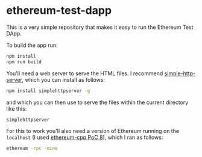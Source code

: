 # ethereum-test-dapp

This is a very simple repository that makes it easy to run the Ethereum Test DApp.

To build the app run:

```bash
npm install
npm run build
```

You'll need a web server to serve the HTML files. I recommend
[simple-http-server](https://www.npmjs.com/package/simplehttpserver), which you can install as follows:

```bash
npm install simplehttpserver -g
```
and which you can then use to serve the files within the current directory like this:

```bash
simplehttpserver
```

For this to work you'll also need a version of Ethereum running on the `localhost` (I used
[ethereum-cpp PoC 8](https://github.com/ethereum/cpp-ethereum/tree/poc-8-tag)), which I ran as follows:

```bash
ethereum -rpc -mine
```
